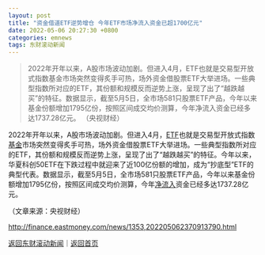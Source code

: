 ```yaml
---
layout: post
title: "资金借道ETF逆势增仓 今年ETF市场净流入资金已超1700亿元"
date: 2022-05-06 20:27:30 +0800
categories: emnews
tags: 东财滚动新闻
---
```

> 2022年开年以来，A股市场波动加剧。但进入4月，ETF也就是交易型开放式指数基金市场突然变得炙手可热，场外资金借股票ETF大举进场。一些典型指数所对应的ETF，其份额和规模反而逆势上涨，呈现了出了“越跌越买”的特征。数据显示，截至5月5日，全市场581只股票ETF产品，今年以来基金份额增加1795亿份，按照区间成交均价测算，今年净流入资金已经多达1737.28亿元。 （央视财经）

<p>2022年开年以来，A股市场波动加剧。但进入4月，<span id="Info.3139"><a href="http://fund.eastmoney.com/ETFN_jzzzl.html" class="infokey">ETF</a></span>也就是交易型开放式指数<span id="Info.3293"><a href="http://data.eastmoney.com/zlsj/" class="infokey">基金</a></span>市场突然变得炙手可热，场外资金借股票ETF大举进场。一些典型指数所对应的ETF，其份额和规模反而逆势上涨，呈现了出了“越跌越买”的特征。今年以来，华夏科创50ETF在下跌过程中就迎来了近100亿份额的增加，成为“抄底型”ETF的典型代表。数据显示，截至5月5日，全市场581只股票ETF产品，今年以来基金份额增加1795亿份，按照区间成交均价测算，今年<span id="Info.313"><a href="http://data.eastmoney.com/zjlx/" class="infokey">净流入</a></span>资金已经多达1737.28亿元。 </p><p class="em_media">（文章来源：央视财经）</p>

<http://finance.eastmoney.com/news/1353,202205062370913790.html>

[返回东财滚动新闻](//finews.withounder.com/emnews/)｜[返回首页](//finews.withounder.com/)